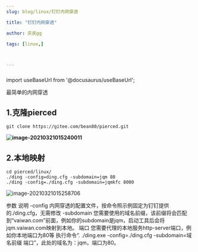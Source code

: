 ```yaml
---
slug: blog/linux/钉钉内网穿透

title: "钉钉内网穿透" 

author: 庆民gg

tags: [linux,]



---
```




#####

import useBaseUrl from '@docusaurus/useBaseUrl';

最简单的内网穿透 

<!-- truncate -->

## 1.克隆pierced

```shell
git clone https://gitee.com/bean80/pierced.git
```

**![image-20210321015240011](https://gitee.com/JqM1n/biog-image/raw/master/20210321015247.png)**

## 2.本地映射

```shell
cd pierced/linux/
./ding -config=ding.cfg -subdomain=jqm 80
./ding -config=./ding.cfg -subdomain=jqmkfc 8000
```



![image-20210321015258706](https://gitee.com/JqM1n/biog-image/raw/master/20210321015258.png)

参数 说明
-config 内网穿透的配置文件，按命令照示例固定为钉钉提供的./ding.cfg，无需修改
-subdomain 您需要使用的域名前缀，该前缀将会匹配到“vaiwan.com”前面，例如你的subdomain是jqm，启动工具后会将jqm.vaiwan.com映射到本地。
端口 您需要代理的本地服务http-server端口，例如你本地端口为80等
执行命令“. ./ding.exe -config=./ding.cfg -subdomain=域名前缀 端口”，此处的域名为：jqm，端口为80。